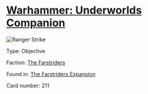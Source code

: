 # [Warhammer: Underworlds Companion](https://guidokessels.github.io/wh-underworlds)

  

![Ranger Strike](https://warhammerunderworlds.com/wp-content/uploads/sites/6/2018/03/211_ENG.png)



Type: Objective

Faction: [The Farstriders](https://guidokessels.github.io/wh-underworlds/factions/the-farstriders)

Found in: [The Farstriders Expansion](https://guidokessels.github.io/wh-underworlds/locations/the-farstriders-expansion)

Card number: 211
